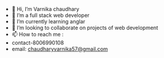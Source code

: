 - 👋 Hi, I’m Varnika chaudhary
- 👀 I’m a full stack web developer
- 🌱 I’m currently learning anglar
- 💞️ I’m looking to collaborate on projects of web development
- 📫 How to reach me :
-  contact-8006990108
-  email: chaudharyvarnika57@gmail.com
<!---
Varnika-800/Varnika-800 is a ✨ special ✨ repository because its `README.md` (this file) appears on your GitHub profile.
You can click the Preview link to take a look at your changes.
--->

